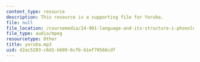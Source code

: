 ```yaml
---
content_type: resource
description: This resource is a supporting file for Yoruba.
file: null
file_location: /coursemedia/24-901-language-and-its-structure-i-phonology-fall-2010/d2ac5203c6d1b6096cfbb1ef70566cdf_yoruba.mp3
file_type: audio/mpeg
resourcetype: Other
title: yoruba.mp3
uid: d2ac5203-c6d1-b609-6cfb-b1ef70566cdf
---
```

